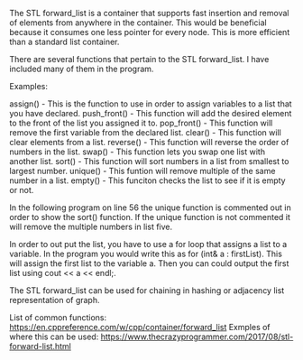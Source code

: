 The STL forward_list is a container that supports fast insertion and removal of elements from anywhere in the container. This would be beneficial because it consumes one less pointer for every node. This is more efficient than a standard list container. 

There are several functions that pertain to the STL forward_list. I have included many of them in the program. 

Examples:

assign() - This is the function to use in order to assign variables to a list that you have declared.
push_front() - This function will add the desired element to the front of the list you assigned it to.
pop_front() - This function will remove the first variable from the declared list.
clear() - This function will clear elements from a list.
reverse() - This function will reverse the order of numbers in the list.
swap() - This function lets you swap one list with another list.
sort() - This function will sort numbers in a list from smallest to largest number.
unique() - This funtion will remove multiple of the same number in a list.
empty() - This funciton checks the list to see if it is empty or not.

In the following program on line 56 the unique function is commented out in order to show the sort() function. If the unique function is not commented it will remove the multiple numbers in list five.

In order to out put the list, you have to use a for loop that assigns a list to a variable. In the program you would write this as for (int& a : firstList). This will assign the first list to the variable a. Then you can could output the first list using cout << a << endl;. 

The STL forward_list can be used for chaining in hashing or adjacency list representation of graph.

List of common functions:
https://en.cppreference.com/w/cpp/container/forward_list
Exmples of where this can be used:
https://www.thecrazyprogrammer.com/2017/08/stl-forward-list.html
